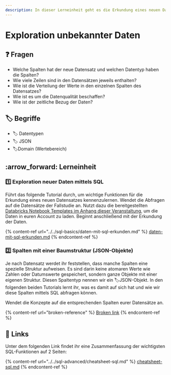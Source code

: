 ```yaml
---
description: In dieser Lerneinheit geht es die Erkundung eines neuen Datensatzes mit SQL.
---
```


# Exploration unbekannter Daten

## :question: Fragen

* Welche Spalten hat der neue Datensatz und welchen Datentyp haben die Spalten?
* Wie viele Zeilen sind in den Datensätzen jeweils enthalten?
* Wie ist die Verteilung der Werte in den einzelnen Spalten des Datensatzes?
* Wie ist es um die Datenqualität beschaffen?
* Wie ist der zeitliche Bezug der Daten?

## :label: Begriffe

* :label: Datentypen
* :label: JSON
* :label:Domain (Wertebereich)

## :arrow\_forward: Lerneinheit

### :one: Exploration neuer Daten mittels SQL

Führt das folgende Tutorial durch, um wichtige Funktionen für die Erkundung eines neuen Datensatzes kennenzulernen. Wendet die Abfragen auf die Datensätze der Fallstudie an. Nutzt dazu die bereitgestellten [Databricks Notebook Templates im Anhang dieser Veranstaltung](../anhang/#notebook-templates), um die Daten in euren Account zu laden. Beginnt anschließend mit der Erkundung der Daten.

{% content-ref url="../../sql-basics/daten-mit-sql-erkunden.md" %}
[daten-mit-sql-erkunden.md](../../sql-basics/daten-mit-sql-erkunden.md)
{% endcontent-ref %}

### :two: Spalten mit einer Baumstruktur (JSON-Objekte)

Je nach Datensatz werdet ihr feststellen, dass manche Spalten eine spezielle Struktur aufweisen. Es sind darin keine atomaren Werte wie Zahlen oder Datumswerte gespeichert, sondern ganze Objekte mit einer eigenen Struktur. Diesen Spaltentyp nennen wir ein :label:JSON-Objekt. In den folgenden beiden Tutorials lernt ihr, was es damit auf sich hat und wie wir diese Spalten mittels SQL abfragen können.&#x20;

Wendet die Konzepte auf die entsprechenden Spalten eurer Datensätze an.

{% content-ref url="broken-reference" %}
[Broken link](broken-reference)
{% endcontent-ref %}

## :link: Links

Unter dem folgenden Link findet ihr eine Zusammenfassung der wichtigsten SQL-Funktionen auf 2 Seiten:

{% content-ref url="../../sql-advanced/cheatsheet-sql.md" %}
[cheatsheet-sql.md](../../sql-advanced/cheatsheet-sql.md)
{% endcontent-ref %}
